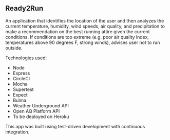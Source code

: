 ## Ready2Run

An application that identifies the location of the user and then analyzes the current temperature, humidity, wind speeds, air quality, and precipitation to make a recommendation on the best running attire given the current conditions. If conditions are too extreme (e.g. poor air quality index, temperatures above 90 degrees F, strong winds), advises user not to run outside.

Technologies used:
  * Node
  * Express
  * CircleCI
  * Mocha
  * Supertest
  * Expect
  * Bulma
  * Weather Underground API
  * Open AQ Platform API
  * To be deployed on Heroku

This app was built using test-driven development with continuous integration.
